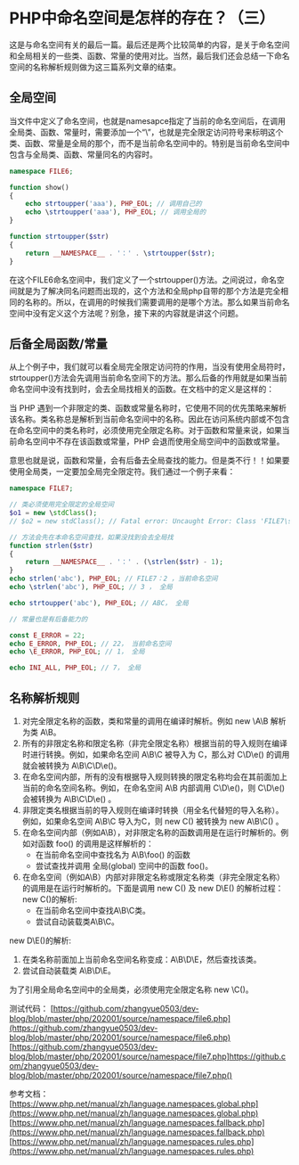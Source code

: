 # PHP中命名空间是怎样的存在？（三）

这是与命名空间有关的最后一篇。最后还是两个比较简单的内容，是关于命名空间和全局相关的一些类、函数、常量的使用对比。当然，最后我们还会总结一下命名空间的名称解析规则做为这三篇系列文章的结束。

## 全局空间

当文件中定义了命名空间，也就是namesapce指定了当前的命名空间后，在调用全局类、函数、常量时，需要添加一个“\”，也就是完全限定访问符号来标明这个类、函数、常量是全局的那个，而不是当前命名空间中的。特别是当前命名空间中包含与全局类、函数、常量同名的内容时。

```php
namespace FILE6;

function show()
{
    echo strtoupper('aaa'), PHP_EOL; // 调用自己的
    echo \strtoupper('aaa'), PHP_EOL; // 调用全局的
}

function strtoupper($str)
{
    return __NAMESPACE__ . '：' . \strtoupper($str);
}

```

在这个FILE6命名空间中，我们定义了一个strtoupper()方法。之间说过，命名空间就是为了解决同名问题而出现的，这个方法和全局php自带的那个方法是完全相同的名称的。所以，在调用的时候我们需要调用的是哪个方法。那么如果当前命名空间中没有定义这个方法呢？别急，接下来的内容就是讲这个问题。

## 后备全局函数/常量

从上个例子中，我们就可以看全局完全限定访问符的作用，当没有使用全局符时，strtoupper()方法会先调用当前命名空间下的方法。那么后备的作用就是如果当前命名空间中没有找到时，会去全局找相关的函数。在文档中的定义是这样的：

当 PHP 遇到一个非限定的类、函数或常量名称时，它使用不同的优先策略来解析该名称。类名称总是解析到当前命名空间中的名称。因此在访问系统内部或不包含在命名空间中的类名称时，必须使用完全限定名称。对于函数和常量来说，如果当前命名空间中不存在该函数或常量，PHP 会退而使用全局空间中的函数或常量。

意思也就是说，函数和常量，会有后备去全局查找的能力。但是类不行！！如果要使用全局类，一定要加全局完全限定符。我们通过一个例子来看：

```php
namespace FILE7;

// 类必须使用完全限定的全局空间
$o1 = new \stdClass();
// $o2 = new stdClass(); // Fatal error: Uncaught Error: Class 'FILE7\stdClass' not found

// 方法会先在本命名空间查找，如果没找到会去全局找
function strlen($str)
{
    return __NAMESPACE__ . '：' . (\strlen($str) - 1);
}
echo strlen('abc'), PHP_EOL; // FILE7：2 ，当前命名空间
echo \strlen('abc'), PHP_EOL; // 3 ， 全局

echo strtoupper('abc'), PHP_EOL; // ABC， 全局

// 常量也是有后备能力的

const E_ERROR = 22; 
echo E_ERROR, PHP_EOL; // 22， 当前命名空间
echo \E_ERROR, PHP_EOL; // 1， 全局

echo INI_ALL, PHP_EOL; // 7， 全局
```

## 名称解析规则

1. 对完全限定名称的函数，类和常量的调用在编译时解析。例如 new \A\B 解析为类 A\B。
2. 所有的非限定名称和限定名称（非完全限定名称）根据当前的导入规则在编译时进行转换。例如，如果命名空间 A\B\C 被导入为 C，那么对 C\D\e() 的调用就会被转换为 A\B\C\D\e()。
3. 在命名空间内部，所有的没有根据导入规则转换的限定名称均会在其前面加上当前的命名空间名称。例如，在命名空间 A\B 内部调用 C\D\e()，则 C\D\e() 会被转换为 A\B\C\D\e() 。
4. 非限定类名根据当前的导入规则在编译时转换（用全名代替短的导入名称）。例如，如果命名空间 A\B\C 导入为C，则 new C() 被转换为 new A\B\C() 。
5. 在命名空间内部（例如A\B），对非限定名称的函数调用是在运行时解析的。例如对函数 foo() 的调用是这样解析的：
    - 在当前命名空间中查找名为 A\B\foo() 的函数
    - 尝试查找并调用 全局(global) 空间中的函数 foo()。
6. 在命名空间（例如A\B）内部对非限定名称或限定名称类（非完全限定名称）的调用是在运行时解析的。下面是调用 new C() 及 new D\E() 的解析过程： new C()的解析:
    - 在当前命名空间中查找A\B\C类。
    - 尝试自动装载类A\B\C。

new D\E()的解析:
1. 在类名称前面加上当前命名空间名称变成：A\B\D\E，然后查找该类。
2. 尝试自动装载类 A\B\D\E。

为了引用全局命名空间中的全局类，必须使用完全限定名称 new \C()。

测试代码：
[https://github.com/zhangyue0503/dev-blog/blob/master/php/202001/source/namespace/file6.php](https://github.com/zhangyue0503/dev-blog/blob/master/php/202001/source/namespace/file6.php)
[https://github.com/zhangyue0503/dev-blog/blob/master/php/202001/source/namespace/file7.php]https://github.com/zhangyue0503/dev-blog/blob/master/php/202001/source/namespace/file7.php()

参考文档：
[https://www.php.net/manual/zh/language.namespaces.global.php](https://www.php.net/manual/zh/language.namespaces.global.php)
[https://www.php.net/manual/zh/language.namespaces.fallback.php](https://www.php.net/manual/zh/language.namespaces.fallback.php)
[https://www.php.net/manual/zh/language.namespaces.rules.php](https://www.php.net/manual/zh/language.namespaces.rules.php)
